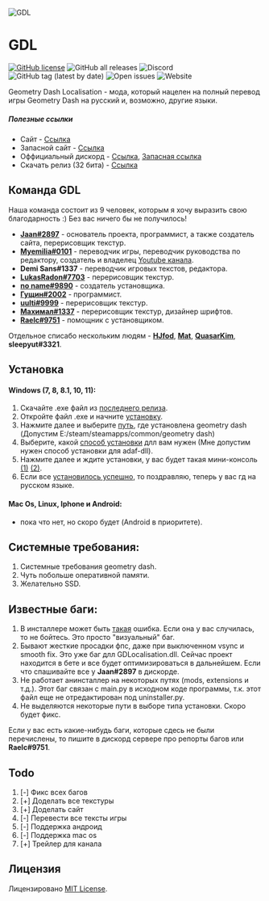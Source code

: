 ![GDL](https://www.gdlocalisation.gq/img/logo.png)



# GDL

<a href="https://github.com/Pixelsuft/gdl-installer/blob/main/LICENSE"><img alt="GitHub license" src="https://img.shields.io/github/license/Pixelsuft/gdl-installer?label=%D0%9B%D0%B8%D1%86%D0%B5%D0%BD%D0%B7%D0%B8%D1%8F"></a> </a> <img alt="GitHub all releases" src="https://img.shields.io/github/downloads/Pixelsuft/gdl-installer/total?label=%D0%A1%D0%BA%D0%B0%D1%87%D0%B8%D0%B2%D0%B0%D0%BD%D0%B8%D1%8F"> <img alt="Discord" src="https://img.shields.io/discord/865244119747133470?label=%D0%A7%D0%B0%D1%82%20%D0%B4%D0%B8%D1%81%D0%BA%D0%BE%D1%80%D0%B4%D0%B0"> <img alt="GitHub tag (latest by date)" src="https://img.shields.io/github/v/tag/Pixelsuft/gdl-installer?label=%D0%B2%D0%B5%D1%80%D1%81%D0%B8%D1%8F"> <img alt="Open issues" src="https://img.shields.io/github/issues-raw/Pixelsuft/gdl-installer?label=%D0%9E%D1%82%D0%BA%D1%80%D1%8B%D1%82%D1%8B%D0%B5%20%D0%B1%D0%B0%D0%B3%D0%B8"> <img alt="Website" src="https://img.shields.io/website?down_color=red&down_message=%D0%9E%D1%84%D1%84%D0%BB%D0%B0%D0%B9%D0%BD&label=%D0%A1%D0%B0%D0%B9%D1%82&up_message=%D0%9E%D0%BD%D0%BB%D0%B0%D0%B9%D0%BD&url=https%3A%2F%2Fwww.gdlocalisation.gq%2F">  

Geometry Dash Localisation - мода, который нацелен на полный перевод игры Geometry Dash на русский и, возможно, другие языки.

##### Полезные ссылки

- Сайт - [Ссылка](https://www.gdlocalisation.gq/)
- Запасной сайт - [Ссылка](https://gdlocalisation.netlify.app/)
- Оффициальный дискорд - [Ссылка](https://discord.gg/CScsGU3N6M), [Запасная ссылка](Vh6G9G9Tk2)
- Скачать релиз (32 бита) - [Ссылка](https://github.com/Pixelsuft/gdl-installer/releases/latest/download/GDL_Installer.exe)

## Команда GDL
Наша команда состоит из 9 человек, которым я хочу выразить свою благодарность :) Без вас ничего бы не получилось!
- [__Jaan#2897__](https://github.com/JaanDev) - основатель проекта, программист, а также создатель сайта, перерисовщик текстур.
- [__Myemilia#0101__](https://github.com/mye-creator) - переводчик игры, переводчик руководства по редактору, создатель и владелец [Youtube канала](https://www.youtube.com/channel/UC7oKo9NgkRz39AAz-6Gb78A).
- __Demi Sans#1337__ - переводчик игровых текстов, редактора.
- [__LukasRadon#7703__](https://youtube.com/channel/UCK2ADfizaRFJzhei_Qubumg) - перерисовщик текстур.
- [__no name#9890__](https://github.com/Pixelsuft) - создатель установщика.
- [__Гущин#2002__](https://www.youtube.com/c/%D0%A3%D0%B1%D0%B5%D0%B9%D0%A7%D0%B8%D1%82%D0%B5%D1%80%D0%BE%D0%B2%D0%9E%D1%80%D0%B8%D0%B3%D0%B8%D0%BD%D0%B0%D0%BB) - программист.
- [__uulti#9999__](https://www.youtube.com/channel/UCtC8U-f3iRtm601DcfoUEhg) - перерисовщик текстур.
- [__Махимал#1337__](https://www.youtube.com/channel/UCb92kWSQ-5NWIcTZnxHKAfg) - перерисовщик текстур, дизайнер шрифтов.
- [__Raelc#9751__](https://github.com/NotRaelc) - помощник с установщиком.

Отдельное списабо нескольким людям - [__HJfod__](https://github.com/HJfod), [__Mat__](https://github.com/matcool/), [__QuasarKim__](https://github.com/Quasar-Kim   ), __sleepyut#3321__.

## Установка 
#### Windows (7, 8, 8.1, 10, 11):
1. Скачайте .exe файл из [последнего релиза](https://github.com/Pixelsuft/gdl-installer/releases).
2. Откройте файл .exe и начните [установку](https://cdn.discordapp.com/attachments/865244119747133473/902147649250136084/113.png).
3. Нажмите далее и выберите [путь](https://cdn.discordapp.com/attachments/865244119747133473/902147654941827092/114.png), где установлена geometry dash (Допустим E:/steam/steamapps/common/geometry dash)
4. Выберите, какой [способ установки](https://cdn.discordapp.com/attachments/865244119747133473/902147661518491678/115.png) длл вам нужен (Мне допустим нужен способ установки для adaf-dll).
5. Нажмите далее и ждите установки, у вас будет такая мини-консоль [(1)](https://cdn.discordapp.com/attachments/865244119747133473/902147668384551022/116.png) [(2)](https://cdn.discordapp.com/attachments/865244119747133473/902147677326831696/117.png).
6. Если все [установилось успешно](https://cdn.discordapp.com/attachments/865244119747133473/902147686868852777/118.png), то поздравляю, теперь у вас гд на русском языке.

#### Mac Os, Linux, Iphone и Android:
- пока что нет, но скоро будет (Android в приоритете).

## Системные требования:
1. Системные требования geometry dash.
2. Чуть побольше оперативной памяти.
3. Желательно SSD.

## Известные баги:
1. В инсталлере может быть [такая](https://cdn.discordapp.com/attachments/865244119747133473/902149890417766460/image_16.png) ошибка. Если она у вас случилась, то не бойтесь. Это просто "визуальный" баг.
2. Бывают жесткие просадки фпс, даже при выключенном vsync и smooth fix. Это уже баг длл GDLocalisation.dll. Сейчас проект находится в бете и все будет оптимизироваться в дальнейшем. Если что спашивайте все у __Jaan#2897__ в дискорде.
3. Не работает анинсталлер на некоторых путях (mods, extensions и т.д.). Этот баг связан с main.py в исходном коде программы, т.к. этот файл еще не отредактирован под uninstaller.py.
4. Не выделяются некоторые пути в выборе типа установки. Скоро будет фикс.

Если у вас есть какие-нибудь баги, которые сдесь не были перечислены, то пишите в дискорд сервере про репорты багов или __Raelc#9751__.

## Todo
1. [-] Фикс всех багов
2. [+] Доделать все текстуры 
3. [+] Доделать сайт 
4. [-] Перевести все тексты игры
5. [-] Поддержка андроид
6. [-] Поддержка mac os 
7. [+] Трейлер для канала




## Лицензия

Лицензировано [MIT License](LICENSE).